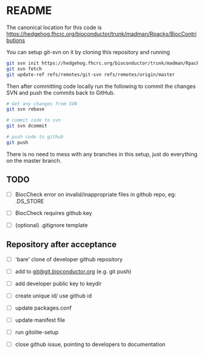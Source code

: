 # README

The canonical location for this code is https://hedgehog.fhcrc.org/bioconductor/trunk/madman/Rpacks/BiocContributions

You can setup git-svn on it by cloning this repository and running

```bash
git svn init https://hedgehog.fhcrc.org/bioconductor/trunk/madman/Rpacks/BiocContributions
git svn fetch
git update-ref refs/remotes/git-svn refs/remotes/origin/master
```

Then after committing code locally run the following to commit the changes SVN and push the commits back to GitHub.

```bash
# Get any changes from SVN
git svn rebase

# commit code to svn
git svn dcommit

# push code to github
git push
```

There is no need to mess with any branches in this setup, just do everything on the master branch.


## TODO

- [ ] BiocCheck error on invalid/inappropriate files in github repo, eg: .DS_STORE

- [ ] BiocCheck requires github key

- [ ] (optional) .gitignore template

## Repository after acceptance

- [ ] 'bare' clone of developer github repository

- [ ] add to git@git.bioconductor.org (e.g. git push)

- [ ] add developer public key to keydir

- [ ] create unique id/ use github id

- [ ] update packages.conf

- [ ] update manifest file

- [ ] run gitolite-setup 

- [ ] close github issue, pointing to developers to documentation
